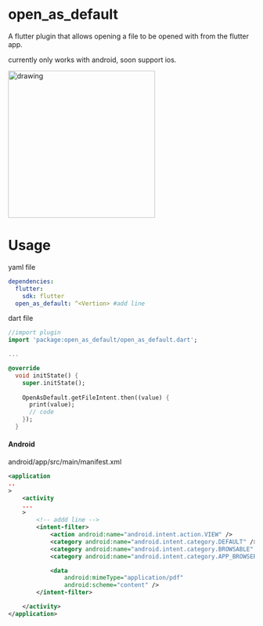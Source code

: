 # open_as_default

A flutter plugin that allows opening a file to be opened with from the flutter app.

currently only works with android, soon support ios.

<img src="https://github.com/LuisDeLaValie/open_as_default/raw/master/demo_android.gif" alt="drawing" width="300"/>


# Usage

yaml file
```yaml
dependencies:
  flutter:
    sdk: flutter
  open_as_default: ^<Vertion> #add line
```
dart file
```dart
//import plugin
import 'package:open_as_default/open_as_default.dart';  

...

@override
  void initState() {
    super.initState();
    
    OpenAsDefault.getFileIntent.then((value) {
      print(value);
      // code 
    });
  }
```

#### Android

android/app/src/main/manifest.xml
```xml
<application
..
>
    <activity
    ...
    >           
        <!-- addd line -->
        <intent-filter>
            <action android:name="android.intent.action.VIEW" />
            <category android:name="android.intent.category.DEFAULT" />
            <category android:name="android.intent.category.BROWSABLE" />
            <category android:name="android.intent.category.APP_BROWSER" />

            <data
                android:mimeType="application/pdf" 
                android:scheme="content" />
        </intent-filter>

    </activity> 
</application>
```


